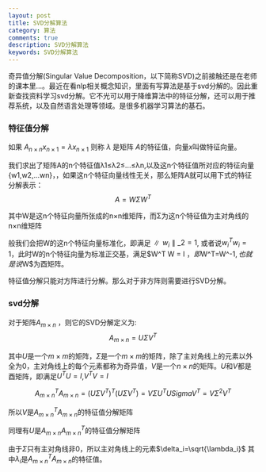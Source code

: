 ```yaml
---
layout: post
title: SVD分解算法
category: 算法
comments: true
description: SVD分解算法
keywords: SVD分解算法
---
```


奇异值分解(Singular Value Decomposition，以下简称SVD)之前接触还是在老师的课本里...。最近在看nlp相关概念知识，里面有写算法是基于svd分解的。因此重新查找资料学习svd分解。它不光可以用于降维算法中的特征分解，还可以用于推荐系统，以及自然语言处理等领域。是很多机器学习算法的基石。

### 特征值分解



如果 $A_{n \times n}x_{n \times 1}=\lambda x_{n \times 1}$ 则称 $\lambda$ 是矩阵 $A$的特征值，向量$x$叫做特征向量。

我们求出了矩阵A的n个特征值λ1≤λ2≤...≤λn,以及这n个特征值所对应的特征向量{w1,w2,...wn}，，如果这n个特征向量线性无关，那么矩阵A就可以用下式的特征分解表示：
$$A=W \Sigma W^T$$

其中W是这n个特征向量所张成的n×n维矩阵，而Σ为这n个特征值为主对角线的n×n维矩阵


般我们会把W的这n个特征向量标准化，即满足$\parallel w_i \parallel\_2=1$, 或者说$w_i^T w_i=1$，此时W的n个特征向量为标准正交基，满足$W^T W = I $，即$W^T=W^-1$, 也就是说$W$为酉矩阵。

特征值分解只能对方阵进行分解。那么对于非方阵则需要进行SVD分解。

### svd分解

对于矩阵$A_{m \times n}$ ，则它的SVD分解定义为:
$$A_{m \times n}=U\Sigma V^T$$

其中$U$是一个$m \times m$的矩阵，$\Sigma$是一个$m \times m$的矩阵，除了主对角线上的元素以外全为0，主对角线上的每个元素都称为奇异值，$V$是一个$n\times n$的矩阵。$U$和$V$都是酉矩阵，即满足$U^T U=I$,$V^T V=I$


$$A_{m \times n}^T A_{m \times n} = ( U\Sigma V^T )^T (U\Sigma V^T) = V\Sigma U^T USigma V^T = V\Sigma^2 V^T $$

所以$V$是$A_{m \times n}^T A_{m \times n}$的特征值分解矩阵

同理有$U$是$A_{m \times n} A_{m \times n}^T$的特征值分解矩阵

由于$\Sigma$只有主对角线非0，所以主对角线上的元素$\delta_i=\sqrt{\lambda_i}$ 其中$\lambda_i$是$A_{m \times n}^T A_{m \times n}$的特征值。



